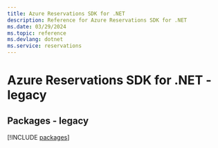 ```yaml
---
title: Azure Reservations SDK for .NET
description: Reference for Azure Reservations SDK for .NET
ms.date: 03/29/2024
ms.topic: reference
ms.devlang: dotnet
ms.service: reservations
---
```

# Azure Reservations SDK for .NET - legacy
## Packages - legacy
[!INCLUDE [packages](reservations-index.md)]
